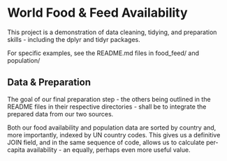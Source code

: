 # World Food & Feed Availability

This project is a demonstration of data cleaning, tidying, and preparation skills - including the dplyr and tidyr packages.

For specific examples, see the README.md files in food_feed/ and population/

## Data & Preparation

The goal of our final preparation step - the others being outlined in the README files in their respective directories - shall be to integrate the prepared data from our two sources.

Both our food availability and population data are sorted by country and, more importantly, indexed by UN country codes. This gives us a definitive JOIN field, and in the same sequence of code, allows us to calculate per-capita availability - an equally, perhaps even more useful value.